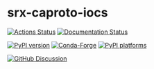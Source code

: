 # srx-caproto-iocs

[![Actions Status][actions-badge]][actions-link]
[![Documentation Status][rtd-badge]][rtd-link]

[![PyPI version][pypi-version]][pypi-link]
[![Conda-Forge][conda-badge]][conda-link]
[![PyPI platforms][pypi-platforms]][pypi-link]

[![GitHub Discussion][github-discussions-badge]][github-discussions-link]

<!-- SPHINX-START -->

<!-- prettier-ignore-start -->
[actions-badge]:            https://github.com/NSLS-II-SRX/srx-caproto-iocs/workflows/CI/badge.svg
[actions-link]:             https://github.com/NSLS-II-SRX/srx-caproto-iocs/actions
[conda-badge]:              https://img.shields.io/conda/vn/conda-forge/srx-caproto-iocs
[conda-link]:               https://github.com/conda-forge/srx-caproto-iocs-feedstock
[github-discussions-badge]: https://img.shields.io/static/v1?label=Discussions&message=Ask&color=blue&logo=github
[github-discussions-link]:  https://github.com/NSLS-II-SRX/srx-caproto-iocs/discussions
[pypi-link]:                https://pypi.org/project/srx-caproto-iocs/
[pypi-platforms]:           https://img.shields.io/pypi/pyversions/srx-caproto-iocs
[pypi-version]:             https://img.shields.io/pypi/v/srx-caproto-iocs
[rtd-badge]:                https://readthedocs.org/projects/srx-caproto-iocs/badge/?version=latest
[rtd-link]:                 https://srx-caproto-iocs.readthedocs.io/en/latest/?badge=latest

<!-- prettier-ignore-end -->
